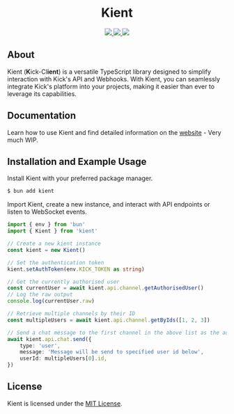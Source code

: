 <h1 align="center">
Kient
</h1>

<p align="center">
  <a href="https://github.com/zSoulweaver/kient/blob/master/LICENSE">
    <img src="https://img.shields.io/badge/license-MIT-blue.svg?&color=47ff47&style=for-the-badge">
  </a>
  <a href="https://www.npmjs.com/package/kient">
    <img src="https://img.shields.io/npm/v/kient.svg?logo=npm&color=47ff47&logoColor=fff&style=for-the-badge">
  </a>
  <a href="https://kient.pages.dev/">
    <img src="https://img.shields.io/badge/Documentation-fff?style=for-the-badge">
  </a>
</p>

## About

Kient (**K**ick-Cl**ient**) is a versatile TypeScript library designed to simplify interaction with Kick's API and Webhooks. With Kient, you can seamlessly integrate Kick's platform into your projects, making it easier than ever to leverage its capabilities.

## Documentation

Learn how to use Kient and find detailed information on the [website](https://kient.pages.dev/) - Very much WIP.

## Installation and Example Usage

Install Kient with your preferred package manager.

```bash
$ bun add kient
```

Import Kient, create a new instance, and interact with API endpoints or listen to WebSocket events.

```ts
import { env } from 'bun'
import { Kient } from 'kient'

// Create a new kient instance
const kient = new Kient()

// Set the authentication token
kient.setAuthToken(env.KICK_TOKEN as string)

// Get the currently authorised user
const currentUser = await kient.api.channel.getAuthorisedUser()
// Log the raw output
console.log(currentUser.raw)

// Retrieve multiple channels by their ID
const multipleUsers = await kient.api.channel.getByIds([1, 2, 3])

// Send a chat message to the first channel in the above list as the authenticated user
await kient.api.chat.send({
	type: 'user',
	message: 'Message will be send to specified user id below',
	userId: multipleUsers[0].id,
})
```

## License

Kient is licensed under the [MIT License](https://github.com/zSoulweaver/kient/blob/master/LICENSE).
